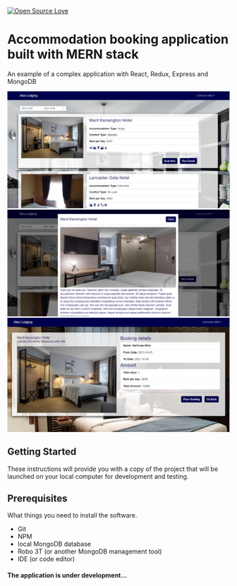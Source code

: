 [![Open Source Love](https://badges.frapsoft.com/os/v1/open-source.svg?v=103)](https://github.com/ellerbrock/open-source-badges/)

# Accommodation booking application built with MERN stack

An example of a complex application with React, Redux, Express and MongoDB

![Screenshot](screenshot1.png)
![Screenshot](screenshot2.png)
![Screenshot](screenshot3.png)

## Getting Started
These instructions will provide you with a copy of the project that will be launched on your local computer for development and testing.

## Prerequisites
What things you need to install the software.

- Git
- NPM
- local MongoDB database
- Robo 3T (or another MongoDB management tool)
- IDE (or code editor)


#### The application is under development...

